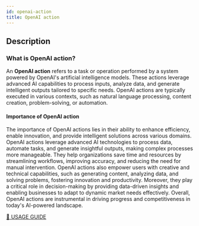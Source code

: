 ```yaml
---
id: openai-action
title: OpenAI action
---
```


## Description

### What is OpenAI action?
An **OpenAI action** refers to a task or operation performed by a system powered by OpenAI's artificial intelligence models. These actions leverage advanced AI capabilities to process inputs, analyze data, and generate intelligent outputs tailored to specific needs. OpenAI actions are typically executed in various contexts, such as natural language processing, content creation, problem-solving, or automation.

#### Importance of OpenAI action
The importance of OpenAI actions lies in their ability to enhance efficiency, enable innovation, and provide intelligent solutions across various domains. OpenAI actions leverage advanced AI technologies to process data, automate tasks, and generate insightful outputs, making complex processes more manageable. They help organizations save time and resources by streamlining workflows, improving accuracy, and reducing the need for manual intervention. OpenAI actions also empower users with creative and technical capabilities, such as generating content, analyzing data, and solving problems, fostering innovation and productivity. Moreover, they play a critical role in decision-making by providing data-driven insights and enabling businesses to adapt to dynamic market needs effectively. Overall, OpenAI actions are instrumental in driving progress and competitiveness in today's AI-powered landscape.

[🔗 USAGE GUIDE](actions/ai-actions/example-of-openai-action)